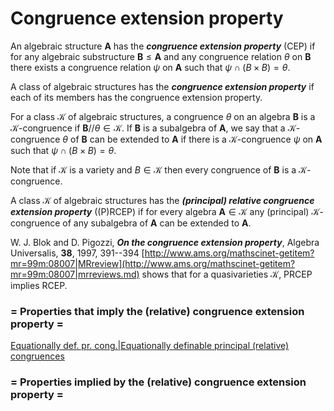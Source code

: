 # Congruence extension property

An algebraic structure $\mathbf{A}$ has the ***congruence extension property*** (CEP) if for any
algebraic substructure $\mathbf{B}\le\mathbf{A}$ and
any congruence relation $\theta$ on $\mathbf{B}$ there exists a congruence relation $\psi$ on $\mathbf{A}$
such that $\psi\cap(B\times B)=\theta$. 

A class of algebraic structures has the ***congruence extension property*** if each of its members has the congruence extension
property.

For a class $\mathcal{K}$ of algebraic structures, a congruence $\theta$ on an algebra $\mathbf{B}$ is a $\mathcal{K}$-congruence
if $\mathbf{B}//\theta\in\mathcal{K}$. If $\mathbf{B}$ is a subalgebra of $\mathbf{A}$, we say that a $\mathcal{K}$-congruence
$\theta$ of $\mathbf{B}$ can be extended to $\mathbf{A}$ if there is a $\mathcal{K}$-congruence $\psi$ on $\mathbf{A}$ such that
$\psi\cap(B\times B)=\theta$. 

Note that if $\mathcal{K}$ is a variety and $B\in\mathcal{K}$ then every congruence of $\mathbf{B}$ is a $\mathcal{K}$-congruence.

A class $\mathcal{K}$ of algebraic structures has the ***(principal) relative congruence extension property*** ((P)RCEP) if for every algebra 
$\mathbf{A}\in\mathcal{K}$ any (principal) $\mathcal{K}$-congruence
of any subalgebra of $\mathbf{A}$ can be extended to $\mathbf{A}$.

W. J. Blok and D. Pigozzi, ***On the congruence extension property***, Algebra Universalis, **38**, 1997, 
391--394 [http://www.ams.org/mathscinet-getitem?mr=99m:08007|MRreview](http://www.ams.org/mathscinet-getitem?mr=99m:08007|mrreviews.md) shows that for a quasivarieties $\mathcal{K}$, PRCEP implies RCEP.

### = Properties that imply the (relative) congruence extension property =

[Equationally def. pr. cong.|Equationally definable principal (relative) congruences](equationally_def._pr._cong.|equationally_definable_principal_(relative)_congruences.md)

### = Properties implied by the (relative) congruence extension property =

